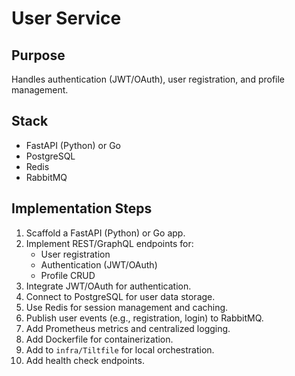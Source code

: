 # User Service

## Purpose
Handles authentication (JWT/OAuth), user registration, and profile management.

## Stack
- FastAPI (Python) or Go
- PostgreSQL
- Redis
- RabbitMQ

## Implementation Steps
1. Scaffold a FastAPI (Python) or Go app.
2. Implement REST/GraphQL endpoints for:
   - User registration
   - Authentication (JWT/OAuth)
   - Profile CRUD
3. Integrate JWT/OAuth for authentication.
4. Connect to PostgreSQL for user data storage.
5. Use Redis for session management and caching.
6. Publish user events (e.g., registration, login) to RabbitMQ.
7. Add Prometheus metrics and centralized logging.
8. Add Dockerfile for containerization.
9. Add to `infra/Tiltfile` for local orchestration.
10. Add health check endpoints. 